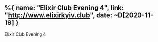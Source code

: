 %{
  name: "Elixir Club Evening 4",
  link: "http://www.elixirkyiv.club",
  date:  ~D[2020-11-19]
}
---

Elixir Club Evening 4
